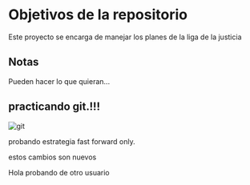 # Objetivos de la repositorio

Este proyecto se encarga de manejar los planes de la liga de la justicia


## Notas
Pueden hacer lo que quieran...

## practicando git.!!!

![git](https://github.com/user-attachments/assets/842bb7e7-0d46-45f3-8ee4-6964dd098a00)



probando estrategia fast forward only.


estos cambios son nuevos

Hola probando de otro usuario